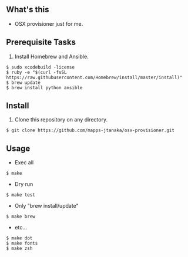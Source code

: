 ## What's this
* OSX provisioner just for me.

## Prerequisite Tasks
1. Install Homebrew and Ansible.
```
$ sudo xcodebuild -license
$ ruby -e "$(curl -fsSL https://raw.githubusercontent.com/Homebrew/install/master/install)"
$ brew update
$ brew install python ansible
```

## Install
1. Clone this repository on any directory.
```
$ git clone https://github.com/mapps-jtanaka/osx-provisioner.git
```

## Usage
* Exec all
```
$ make
```

* Dry run
```
$ make test
```

* Only "brew install/update"
```
$ make brew
```

* etc...
```
$ make dot
$ make fonts
$ make zsh
```
